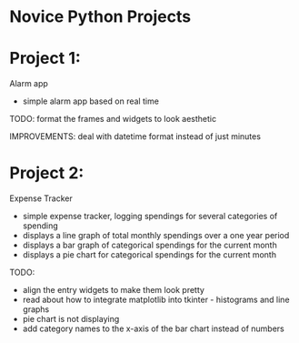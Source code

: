 # Novice Python Projects

# Project 1:
 Alarm app
 - simple alarm app based on real time
 
  TODO: 
  format the frames and widgets to look aesthetic
  
  IMPROVEMENTS: 
  deal with datetime format instead of just minutes

# Project 2:
 Expense Tracker
 - simple expense tracker, logging spendings for several categories of spending 
 - displays a line graph of total monthly spendings over a one year period
 - displays a bar graph of categorical spendings for the current month
 - displays a pie chart for categorical spendings for the current month
 
  TODO:
  - align the entry widgets to make them look pretty 
  - read about how to integrate matplotlib into tkinter - histograms and line graphs
  - pie chart is not displaying
  - add category names to the x-axis of the bar chart instead of numbers
  

 
 
